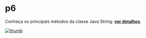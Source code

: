 # p6
Conheça os principais métodos da classe Java String: [**ver detalhes**](https://aprendacodar.blogspot.com/2022/06/programacao-java-conheca-os-principais.html).

[![thumb](https://blogger.googleusercontent.com/img/b/R29vZ2xl/AVvXsEivgpkMH19t1xVpk0t2nvShZt32fDbjD3p4Ly-AAntLD1XV0lkDqyCS59tLdhcnGvc6tOa3ou-mKsDG2ONWnuyM_IMR0Zyu5yaOm-oepR7bODX_S97G3ojG7-JdOnrqZ5geKutevr_T8ILhQeF-WU3928qHZToU2PdnXVS40wkRfCoZs4wkbybxvfvK/s1600/string-java-classe-metodos.png)](https://aprendacodar.blogspot.com/2022/06/programacao-java-conheca-os-principais.html)
